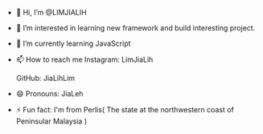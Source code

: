 - 👋 Hi, I’m @LIMJIALIH
- 👀 I’m interested in learning new framework and build interesting project.
- 🌱 I’m currently learning JavaScript
- 📫 How to reach me
  Instagram: LimJiaLih
  
  GitHub: JiaLihLim
- 😄 Pronouns: JiaLeh
- ⚡ Fun fact: I'm from Perlis( The state at the northwestern coast of Peninsular Malaysia )

<!---
LIMJIALIH/LIMJIALIH is a ✨ special ✨ repository because its `README.md` (this file) appears on your GitHub profile.
You can click the Preview link to take a look at your changes.
--->
